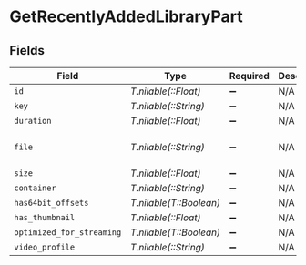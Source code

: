 # GetRecentlyAddedLibraryPart


## Fields

| Field                                                                                           | Type                                                                                            | Required                                                                                        | Description                                                                                     | Example                                                                                         |
| ----------------------------------------------------------------------------------------------- | ----------------------------------------------------------------------------------------------- | ----------------------------------------------------------------------------------------------- | ----------------------------------------------------------------------------------------------- | ----------------------------------------------------------------------------------------------- |
| `id`                                                                                            | *T.nilable(::Float)*                                                                            | :heavy_minus_sign:                                                                              | N/A                                                                                             | 120353                                                                                          |
| `key`                                                                                           | *T.nilable(::String)*                                                                           | :heavy_minus_sign:                                                                              | N/A                                                                                             | /library/parts/120353/1681803203/file.mp4                                                       |
| `duration`                                                                                      | *T.nilable(::Float)*                                                                            | :heavy_minus_sign:                                                                              | N/A                                                                                             | 7474422                                                                                         |
| `file`                                                                                          | *T.nilable(::String)*                                                                           | :heavy_minus_sign:                                                                              | N/A                                                                                             | /movies/Ant-Man and the Wasp Quantumania (2023)/Ant-Man.and.the.Wasp.Quantumania.2023.1080p.mp4 |
| `size`                                                                                          | *T.nilable(::Float)*                                                                            | :heavy_minus_sign:                                                                              | N/A                                                                                             | 3395307162                                                                                      |
| `container`                                                                                     | *T.nilable(::String)*                                                                           | :heavy_minus_sign:                                                                              | N/A                                                                                             | mp4                                                                                             |
| `has64bit_offsets`                                                                              | *T.nilable(T::Boolean)*                                                                         | :heavy_minus_sign:                                                                              | N/A                                                                                             |                                                                                                 |
| `has_thumbnail`                                                                                 | *T.nilable(::Float)*                                                                            | :heavy_minus_sign:                                                                              | N/A                                                                                             | 1                                                                                               |
| `optimized_for_streaming`                                                                       | *T.nilable(T::Boolean)*                                                                         | :heavy_minus_sign:                                                                              | N/A                                                                                             |                                                                                                 |
| `video_profile`                                                                                 | *T.nilable(::String)*                                                                           | :heavy_minus_sign:                                                                              | N/A                                                                                             | high                                                                                            |